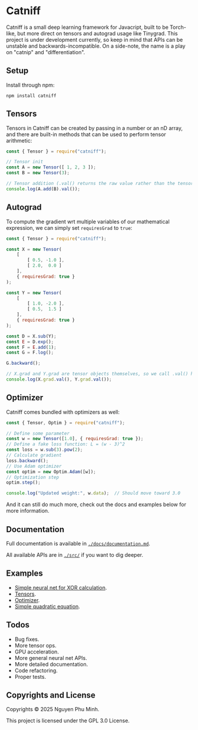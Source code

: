# Catniff

Catniff is a small deep learning framework for Javacript, built to be Torch-like, but more direct on tensors and autograd usage like Tinygrad. This project is under development currently, so keep in mind that APIs can be unstable and backwards-incompatible. On a side-note, the name is a play on "catnip" and "differentiation".

## Setup

Install through npm:
```
npm install catniff
```

## Tensors

Tensors in Catniff can be created by passing in a number or an nD array, and there are built-in methods that can be used to perform tensor arithmetic:
```js
const { Tensor } = require("catniff");

// Tensor init
const A = new Tensor([ 1, 2, 3 ]);
const B = new Tensor(3);

// Tensor addition (.val() returns the raw value rather than the tensor object)
console.log(A.add(B).val());
```

## Autograd

To compute the gradient wrt multiple variables of our mathematical expression, we can simply set `requiresGrad` to `true`:
```js
const { Tensor } = require("catniff");

const X = new Tensor(
    [
        [ 0.5, -1.0 ],
        [ 2.0,  0.0 ]
    ],
    { requiresGrad: true }
);

const Y = new Tensor(
    [
        [ 1.0, -2.0 ],
        [ 0.5,  1.5 ]
    ],
    { requiresGrad: true }
);

const D = X.sub(Y);
const E = D.exp();
const F = E.add(1);
const G = F.log();

G.backward();

// X.grad and Y.grad are tensor objects themselves, so we call .val() here to see their raw values
console.log(X.grad.val(), Y.grad.val());
```

## Optimizer

Catniff comes bundled with optimizers as well:
```js
const { Tensor, Optim } = require("catniff");

// Define some parameter
const w = new Tensor([1.0], { requiresGrad: true });
// Define a fake loss function: L = (w - 3)^2
const loss = w.sub(3).pow(2);
// Calculate gradient
loss.backward();
// Use Adam optimizer
const optim = new Optim.Adam([w]);
// Optimization step
optim.step();

console.log("Updated weight:", w.data);  // Should move toward 3.0
```

And it can still do much more, check out the docs and examples below for more information.

## Documentation

Full documentation is available in [`./docs/documentation.md`](./docs/documentation.md).

All available APIs are in [`./src/`](./src/) if you want to dig deeper.

## Examples

* [Simple neural net for XOR calculation](./examples/xornet.js).
* [Tensors](./examples/tensors.js).
* [Optimizer](./examples/optim.js).
* [Simple quadratic equation](./examples/quadratic.js).

## Todos

* Bug fixes.
* More tensor ops.
* GPU acceleration.
* More general neural net APIs.
* More detailed documentation.
* Code refactoring.
* Proper tests.

## Copyrights and License

Copyrights © 2025 Nguyen Phu Minh.

This project is licensed under the GPL 3.0 License.
